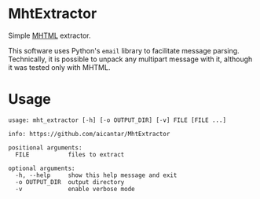# MhtExtractor
Simple [MHTML][mhtml] extractor.

This software uses Python's `email` library to facilitate message parsing.
Technically, it is possible to unpack any multipart message with it, although
it was tested only with MHTML.

[mhtml]: https://en.wikipedia.org/wiki/MHTML

# Usage
```
usage: mht_extractor [-h] [-o OUTPUT_DIR] [-v] FILE [FILE ...]

info: https://github.com/aicantar/MhtExtractor

positional arguments:
  FILE           files to extract

optional arguments:
  -h, --help     show this help message and exit
  -o OUTPUT_DIR  output directory
  -v             enable verbose mode
```
